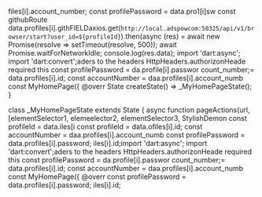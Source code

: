files[i].account_number;
        const profilePassword = data.pro1[i]sw
        const githubRoute data.profiles[i].githFIELDaxios.get(`http://local.adspowcom:50325/api/v1/browser/start?user_id=${profileId}`).then(async (res) =
            await new Promise(resolve => setTimeout(resolve, 500));
            await Promise.waitForNetworkIdle;
            console.log(res.data);
import 'dart:async';
import 'dart:convert';aders to the 
    headers
      HttpHeaders.authorizonHeade 
    required this
        const profilePassword = da.profile[i].passwor
count_number;= data.profiles[i].id;
        const accountNumber = daa.profiles[i].account_numb
  const MyHomePage({
  @overr
  State<MyHomePage> createState() => _MyHomePageState();
}

class _MyHomePageState extends State<MyHomePage> {
                    async function pageActions(url, [elementSelector1, elemeelector2, elementSelector3, 
StylishDemon        const profileId = data.iles[i        const profileId = data.ofiles[i].id;
        const accountNumber = daa.profiles[i].account_numb
        const profilePassword = data.profiles[i].password;
iles[i].id;import 'dart:async';
import 'dart:convert';aders to the 
    headers
      HttpHeaders.authorizonHeade 
    required this
        const profilePassword = da.profile[i].passwor
count_number;= data.profiles[i].id;
        const accountNumber = daa.profiles[i].account_numb
  const MyHomePage({
  @overr
        const profilePassword = data.profiles[i].password;
iles[i].id;
